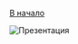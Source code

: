 [В начало](../README.md)

![Презентация](https://docs.google.com/presentation/d/1U_aCbgxVoGupUMYGcW-3ucPt43QK6x8K/edit?usp=sharing&ouid=117637157224549597400&rtpof=true&sd=true)

